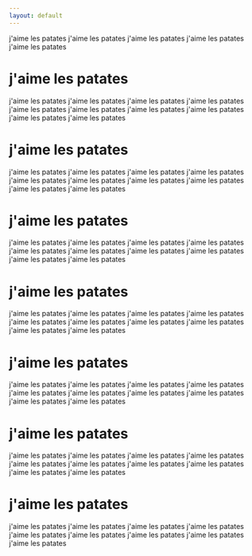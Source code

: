 ```yaml
---
layout: default
---
```

j'aime les patates 
j'aime les patates
j'aime les patates
j'aime les patates
j'aime les patates
<!--more-->
# j'aime les patates
j'aime les patates
j'aime les patates
j'aime les patates
j'aime les patates
j'aime les patates
j'aime les patates
j'aime les patates
j'aime les patates
j'aime les patates
j'aime les patates
# j'aime les patates
j'aime les patates
j'aime les patates
j'aime les patates
j'aime les patates
j'aime les patates
j'aime les patates
j'aime les patates
j'aime les patates
j'aime les patates
j'aime les patates
# j'aime les patates
j'aime les patates
j'aime les patates
j'aime les patates
j'aime les patates
j'aime les patates
j'aime les patates
j'aime les patates
j'aime les patates
j'aime les patates
j'aime les patates
# j'aime les patates
j'aime les patates
j'aime les patates
j'aime les patates
j'aime les patates
j'aime les patates
j'aime les patates
j'aime les patates
j'aime les patates
j'aime les patates
j'aime les patates
# j'aime les patates
j'aime les patates
j'aime les patates
j'aime les patates
j'aime les patates
j'aime les patates
j'aime les patates
j'aime les patates
j'aime les patates
j'aime les patates
j'aime les patates
# j'aime les patates
j'aime les patates
j'aime les patates
j'aime les patates
j'aime les patates
j'aime les patates
j'aime les patates
j'aime les patates
j'aime les patates
j'aime les patates
j'aime les patates
# j'aime les patates
j'aime les patates
j'aime les patates
j'aime les patates
j'aime les patates
j'aime les patates
j'aime les patates
j'aime les patates
j'aime les patates
j'aime les patates